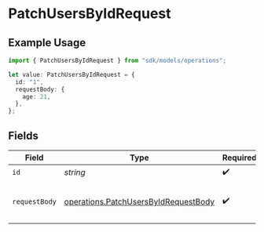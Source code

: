 # PatchUsersByIdRequest

## Example Usage

```typescript
import { PatchUsersByIdRequest } from "sdk/models/operations";

let value: PatchUsersByIdRequest = {
  id: "1",
  requestBody: {
    age: 21,
  },
};
```

## Fields

| Field                                                                                        | Type                                                                                         | Required                                                                                     | Description                                                                                  | Example                                                                                      |
| -------------------------------------------------------------------------------------------- | -------------------------------------------------------------------------------------------- | -------------------------------------------------------------------------------------------- | -------------------------------------------------------------------------------------------- | -------------------------------------------------------------------------------------------- |
| `id`                                                                                         | *string*                                                                                     | :heavy_check_mark:                                                                           | N/A                                                                                          | 1                                                                                            |
| `requestBody`                                                                                | [operations.PatchUsersByIdRequestBody](../../models/operations/patchusersbyidrequestbody.md) | :heavy_check_mark:                                                                           | N/A                                                                                          | {<br/>"age": 21<br/>}                                                                        |